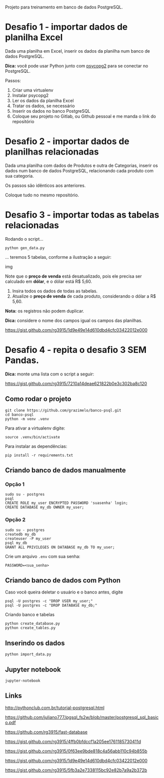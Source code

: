 Projeto para treinamento em banco de dados PostgreSQL.

# Desafio 1 - importar dados de planilha Excel

Dada uma planilha em Excel, inserir os dados da planilha num banco de dados PostgreSQL.

**Dica:** você pode usar Python junto com [psycopg2](https://www.psycopg.org/docs/install.html) para se conectar no PostgreSQL.

Passos:

1. Criar uma virtualenv
2. Instalar psycopg2
3. Ler os dados da planilha Excel
4. Tratar os dados, se necessário
5. Inserir os dados no banco PostgreSQL
6. Coloque seu projeto no Gitlab, ou Github pessoal e me manda o link do repositório


# Desafio 2 - importar dados de planilhas relacionadas

Dada uma planilha com dados de Produtos e outra de Categorias, inserir os dados num banco de dados PostgreSQL, relacionando cada produto com sua categoria.

Os passos são idênticos aos anteriores.

Coloque tudo no mesmo repositório.


# Desafio 3 - importar todas as tabelas relacionadas

Rodando o script...

```
python gen_data.py
```

... teremos 5 tabelas, conforme a ilustração a seguir:

img

Note que o **preço de venda** está desatualizado, pois ele precisa ser calculado em **dólar**, e o dólar está R$ 5,60.

1. Insira todos os dados de todas as tabelas.
2. Atualize o **preço de venda** de cada produto, considerando o dólar a R$ 5,60.

**Nota:** os registros não podem duplicar.

**Dica:** considere o nome dos campos igual os campos das planilhas.

https://gist.github.com/rg3915/1d9e49e14d610dbd4cfc03422012e000


# Desafio 4 - repita o desafio 3 SEM Pandas.

**Dica:** monte uma lista com o script a seguir:

https://gist.github.com/rg3915/7210a14deae621822b0e3c302ba8c120


## Como rodar o projeto

```
git clone https://github.com/grazimelo/banco-psql.git
cd banco-psql
python -m venv .venv
```

Para ativar a virtualenv  digite:

```
source .venv/bin/activate
```

Para instalar as dependências:

```
pip install -r requirements.txt
```

## Criando banco de dados manualmente

### Opção 1

```
sudo su - postgres
psql
CREATE ROLE my_user ENCRYPTED PASSWORD 'suasenha' login;
CREATE DATABASE my_db OWNER my_user;
```

### Opção 2

```
sudo su - postgres
createdb my_db
createuser -P my_user
psql my_db
GRANT ALL PRIVILEGES ON DATABASE my_db TO my_user;
```


Crie um arquivo `.env` com sua senha:

```
PASSWORD=<sua_senha>
```

## Criando banco de dados com Python

Caso você queira deletar o usuário e o banco antes, digite

```
psql -U postgres -c "DROP USER my_user;"
psql -U postgres -c "DROP DATABASE my_db;"
```

Criando banco e tabelas

```
python create_database.py
python create_tables.py
```

## Inserindo os dados

```
python import_data.py
```


## Jupyter notebook

```
jupyter-notebook
```

## Links

http://pythonclub.com.br/tutorial-postgresql.html

https://github.com/juliano777/pgsql_fs2w/blob/master/postgresql_sql_basico.pdf

https://github.com/rg3915/fast-database

https://gist.github.com/rg3915/4ffb0bfdccf1a205ee1761185730411d

https://gist.github.com/rg3915/0f63ee9bde818c4a56abb110c94b855b

https://gist.github.com/rg3915/1d9e49e14d610dbd4cfc03422012e000

https://gist.github.com/rg3915/5fb3a2e7338115bc92e82b7a9a2b372b

